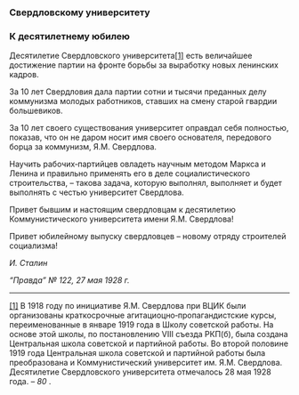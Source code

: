 ### Свердловскому университету
### К десятилетнему юбилею

Десятилетие Свердловского университета[[1]](#_ftn1) есть величайшее достижение партии на фронте борьбы за выработку новых ленинских кадров.

За 10 лет Свердловия дала партии сотни и тысячи преданных делу коммунизма молодых работников, ставших на смену старой гвардии большевиков.

За 10 лет своего существования университет оправдал себя полностью, показав, что он не даром носит имя своего основателя, передового борца за коммунизм, Я.М. Свердлова.

Научить рабочих‑партийцев овладеть научным методом Маркса и Ленина и правильно применять его в деле социалистического строительства, – такова задача, которую выполнял, выполняет и будет выполнять с честью университет Свердлова.

Привет бывшим и настоящим свердловцам к десятилетию Коммунистического университета имени Я.М. Свердлова!

Привет юбилейному выпуску свердловцев – новому отряду строителей социализма!

_И. Сталин_

_“Правда” № 122, 27 мая 1928 г._

  

---

[[1]](#_ftnref1) В 1918 году по инициативе Я.М. Свердлова при ВЦИК были организованы краткосрочные агитациоцно‑пропагандистские курсы, переименованные в январе 1919 года в Школу советской работы. На основе этой школы, по постановлению VIII съезда РКП(б), была создана Центральная школа советской и партийной работы. Во второй половине 1919 года Центральная школа советской и партийной работы была преобразована и Коммунистический университет им. Я.М. Свердлова. Десятилетие Свердловского университета отмечалось 28 мая 1928 года. – _80_ .